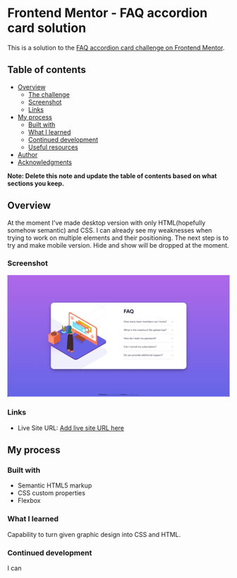 # Frontend Mentor - FAQ accordion card solution

This is a solution to the [FAQ accordion card challenge on Frontend Mentor](https://www.frontendmentor.io/challenges/faq-accordion-card-XlyjD0Oam). 

## Table of contents

- [Overview](#overview)
  - [The challenge](#the-challenge)
  - [Screenshot](#screenshot)
  - [Links](#links)
- [My process](#my-process)
  - [Built with](#built-with)
  - [What I learned](#what-i-learned)
  - [Continued development](#continued-development)
  - [Useful resources](#useful-resources)
- [Author](#author)
- [Acknowledgments](#acknowledgments)

**Note: Delete this note and update the table of contents based on what sections you keep.**

## Overview

At the moment I've made desktop version with only HTML(hopefully somehow semantic) and CSS. I can already see my weaknesses when trying to work on multiple elements and their positioning. The next step is to try and make mobile version. Hide and show will be dropped at the moment.

### Screenshot

![](./design/screenshot.png)


### Links

- Live Site URL: [Add live site URL here](https://adamskys.github.io/FAQcard-FEMentor/)

## My process

### Built with

- Semantic HTML5 markup
- CSS custom properties
- Flexbox

### What I learned

Capability to turn given graphic design into CSS and HTML. 


### Continued development

I can 



